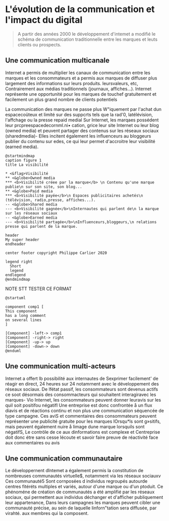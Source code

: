 # L'évolution de la communication et l'impact du digital

>A partir des années 2000 le développement d'intemet a modifié le schéma de communication traditionnelle entre les marques et leuts clients ou prospects.

## Une communication multicanale
Internet a permis de multiplier les canaux de communication entre les marques et les consommateurs et a permis aux marques de diffuser plus largement des informations sur leurs produits. leursvaleurs, etc, Contrairement aux médias traditionnels (journaux, affiches...). Internet représente une opportunité pour les marques de touchef gratuitement et facilement un plus grand nombre de clients potentiels

La communication des marques ne passe plus W"iquement par l'achat dun espacecoüteux et limité sur des suppcrts tels que la rad'0, latélévision, l'affchage ou la presse repaid medial Sur Internet, les marqaes possédent leur prcpreespacedecornml.ni•
cation, grice leur site Internet ou leur blog (owned media) et peuvent partager des contenus sur les réseaux sociaux (sharedmedia)- Elles incitent également les influenceurs au bloggeurs publier du contenu sur edes, ce qui leur permet d'accroitre leur visibilité (earned media).




```plantuml
@startmindmap
caption figure 1
title La visibilité

* <&flag>Visibilité
** <&globe>Owned media
*** <b>Visibilité créee par la marque</b> \n Contenu qu'une marque publie\n sur son site, son blog...
** <&globe>Paid media
*** <b>Visibilité payée</b>\n Espaces publicitaires achetés\n (télévision, radio,presse, affiches...).
-- <&globe>Shared media
--- <b>Visibilité gagnée</b>\nInternautes qui parlent de\n la marque sur les réseaux sociaux
-- <&globe>Earned media
--- <b>Visibilité partagée</b>\nInfluenceurs,bloggeurs,\n relations presse qui parlent de la marque.

header
My super header
endheader

center footer copyright Philippe Carlier 2020

legend right
  Short
  legend
endlegend
@endmindmap
```

NOTE STT TESTER CE FORMAT

```plantuml
@startuml

component comp1 [
This component
has a long comment
on several lines
]

[Component] -left-> comp1
[Component] -right-> right
[Component] -up-> up
[Component] -down-> down
@enduml
```


## Une communication multi-acteurs
Internet a offert lb possibilité aux internautes de Sexprimer facilement' de réagir en direct,
24 heures sur 24 notamrnent avec le développement des réseaux sociaux. De lfétat passif, les
consommateurs sont devenus actifs ce soot désormais des consommacteurs qui souhaitent
interagiravec les marques- Vio Internet, Ies consommateurs peuvent donner leuravis sur les
quil soit positifou négatifl
Une entreprise est donc confrontée å un flux diavis et de réactions continu et non plus une
communication séquencée de type campagne. Ces aviS et commentaires des consommateurs
peuvent représenter une publicité gratuite pour les marques IOrsqu*ls sont g»sitifs, mais peuvent
également nuire å limage dune marque lorsquils sont négatifS, Le contröle de ce aux dinformations
est complexe et Centreprise doit donc étre sans cesse lécoute et savoir faire preuve de réactivité
face aux commentaires ou avis


## Une communication communautaire
Le développernent dlntemet a également permis la constitution de nombreuses communautés
virtuelle$, notamment via les réseaux sociauxv Ces communauté5 Sont cornposées d individus
regroupés autourde centres fitéréts multiples et variés, autour d'une marque ou d'un ptoduit. Ce
phénoméne de création de communautés a été amplifié par les réseaux sociaux, qui permettent
aux individus déchanger et d'afficher publiquement leur appartenance, Dans leurs campagnes
les marques peuvent cibler une communauté précise, au sein de laquelle linforn"tation
sera diffusée, par virahté. aux membres qui la composent.

